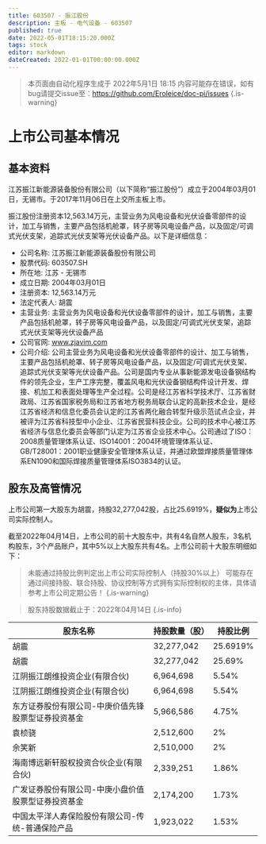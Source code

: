 ```yaml
---
title: 603507 - 振江股份
description: 主板 - 电气设备 - 603507
published: true
date: 2022-05-01T18:15:20.000Z
tags: stock
editor: markdown
dateCreated: 2022-01-01T00:00:00.000Z
---
```


> 本页面由自动化程序生成于 2022年5月1日 18:15
> 内容可能存在错误，如有bug请提交issue至：https://github.com/Eroleice/doc-pi/issues
{.is-warning}

# 上市公司基本情况

## 基本资料

江苏振江新能源装备股份有限公司（以下简称“振江股份”）成立于2004年03月01日，无锡市。于2017年11月06日在上交所主板上市。

振江股份注册资本12,563.14万元，主营业务为风电设备和光伏设备零部件的设计，加工与销售，主要产品包括机舱罩，转子房等风电设备产品，以及固定/可调式光伏支架，追踪式光伏支架等光伏设备产品。以下是详细信息：

- 公司名称: 江苏振江新能源装备股份有限公司
- 股票代码: 603507.SH
- 所在地: 江苏 - 无锡市
- 成立日期: 2004年03月01日
- 注册资本: 12,563.14万元
- 法定代表人: 胡震
- 主营业务: 主营业务为风电设备和光伏设备零部件的设计，加工与销售，主要产品包括机舱罩，转子房等风电设备产品，以及固定/可调式光伏支架，追踪式光伏支架等光伏设备产品
- 公司官网: www.zjavim.com
- 公司介绍: 公司主营业务为风电设备和光伏设备零部件的设计、加工与销售，主要产品包括机舱罩、转子房等风电设备产品，以及固定/可调式光伏支架、追踪式光伏支架等光伏设备产品。公司是国内专业从事新能源发电设备钢结构件的领先企业，生产工序完整，覆盖风电和光伏设备钢结构件设计开发、焊接、机加工和表面处理等生产全过程。公司是经江苏省科学技术厅、江苏省财政局、江苏省国家税务局和江苏省地方税务局联合认定的高新技术企业，是经江苏省经济和信息化委员会认定的江苏省两化融合转型升级示范试点企业，并被评为江苏省科技型中小企业、江苏省民营科技企业。公司的技术中心被江苏省经济与信息化委员会等部门认定为江苏省企业技术中心。公司通过了ISO：2008质量管理体系认证、ISO14001：2004环境管理体系认证、GB/T28001：2001职业健康安全管理体系认证，并通过欧盟焊接质量管理体系EN1090和国际焊接质量管理体系ISO3834的认证。


## 股东及高管情况

上市公司第一大股东为胡震，持股32,277,042股，占比25.6919%，**疑似为**上市公司实际控制人。

截至2022年04月14日，上市公司的前十大股东中，共有4名自然人股东，3名机构股东，3个产品账户，其中5%以上大股东共有4名。上市公司前十大股东明细如下：

> 未能通过持股比例判定出上市公司实际控制人（持股30%以上）
> 可能存在通过间接持股、联合持股、协议控制等方式拥有实际控制权的主体，具体请参考上市公司定期公告！
{.is-warning}

> 股东持股数据截止于：2022年04月14日
{.is-info}

| 股东名称 | 持股数量（股） | 持股比例 |
| --- | --- | --- |
| 胡震 | 32,277,042 | 25.6919% |
| 胡震 | 32,277,042 | 25.69% |
| 江阴振江朗维投资企业(有限合伙) | 6,964,698 | 5.54% |
| 江阴振江朗维投资企业(有限合伙) | 6,964,698 | 5.54% |
| 东方证券股份有限公司-中庚价值先锋股票型证券投资基金 | 5,966,586 | 4.75% |
| 袁桢骁 | 2,512,600 | 2% |
| 佘笑新 | 2,510,000 | 2% |
| 海南博远新轩股权投资合伙企业(有限合伙) | 2,339,251 | 1.86% |
| 广发证券股份有限公司-中庚小盘价值股票型证券投资基金 | 2,174,200 | 1.73% |
| 中国太平洋人寿保险股份有限公司-传统-普通保险产品 | 1,923,022 | 1.53% |




